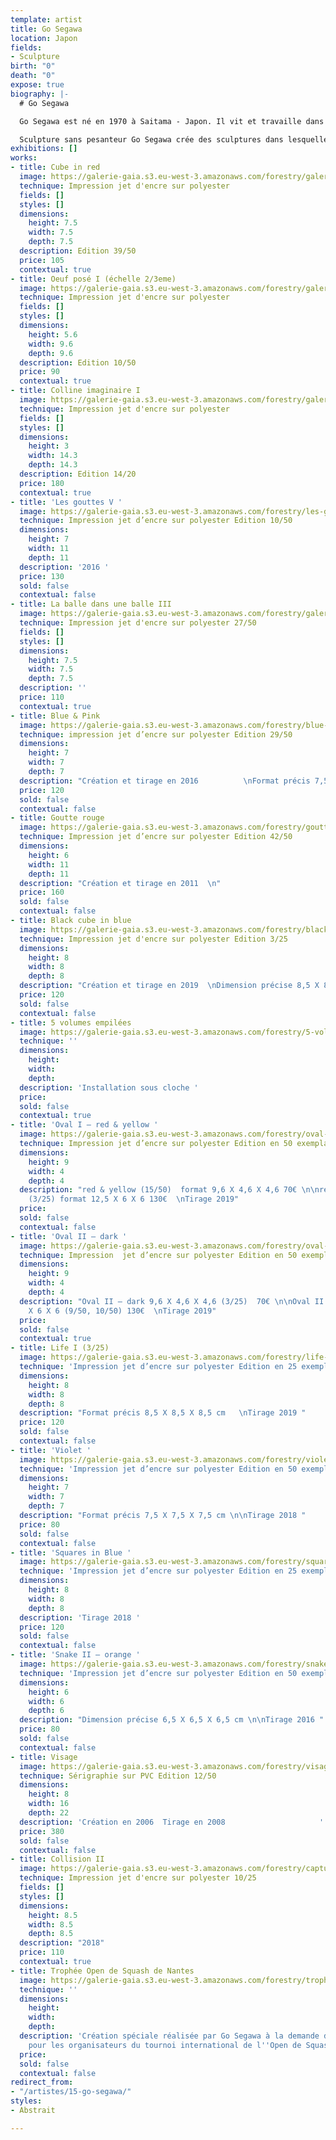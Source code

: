 ```yaml
---
template: artist
title: Go Segawa
location: Japon
fields:
- Sculpture
birth: "0"
death: "0"
expose: true
biography: |-
  # Go Segawa

  Go Segawa est né en 1970 à Saitama - Japon. Il vit et travaille dans la région parisienne Après avoir obtenu sa licence en arts plastiques, section peinture occidentale à Nippon Université (Tokyo), il est arrivé en France en 1996. Diplômé D.N.S.E.P à l’école des beaux-Arts de Rennes en 2001, DESS « créateurs de produits multimédias artistiques et culturelles » à l’Université Rennes 2 en 2004, Master « Réalité virtuelle » à l’Université Paris8, en 2006. Il effectue ensuite ses recherches en doctorat à l’université Paris8: Esthétique sciences et technologies des arts. Depuis 2001 il expose dans les galeries notamment de Rennes,Paris et Tokyo.

  Sculpture sans pesanteur Go Segawa crée des sculptures dans lesquelles on peut sentir à la fois trois éléments différents du point de vue conceptuel : les deux dimensions, les trois dimensions et la pesanteur. Cela trouble la perception de l’espace. A partir de la notion de la peinture et de la sculpture, Gosegawa essaie de déplacer le dessin de l’espace à deux dimensions à l’illusion de l’espace en trois dimensions.
exhibitions: []
works:
- title: Cube in red
  image: https://galerie-gaia.s3.eu-west-3.amazonaws.com/forestry/galerie-gaia-go-segawa-cube-in-red.png
  technique: Impression jet d'encre sur polyester
  fields: []
  styles: []
  dimensions:
    height: 7.5
    width: 7.5
    depth: 7.5
  description: Edition 39/50
  price: 105
  contextual: true
- title: Oeuf posé I (échelle 2/3eme)
  image: https://galerie-gaia.s3.eu-west-3.amazonaws.com/forestry/galerie-gaia-go-segawa-oeuf-pose.png
  technique: Impression jet d'encre sur polyester
  fields: []
  styles: []
  dimensions:
    height: 5.6
    width: 9.6
    depth: 9.6
  description: Edition 10/50
  price: 90
  contextual: true
- title: Colline imaginaire I
  image: https://galerie-gaia.s3.eu-west-3.amazonaws.com/forestry/galerie-gaia-go-segawa-colline-imaginaire-i.png
  technique: Impression jet d'encre sur polyester
  fields: []
  styles: []
  dimensions:
    height: 3
    width: 14.3
    depth: 14.3
  description: Edition 14/20
  price: 180
  contextual: true
- title: 'Les gouttes V '
  image: https://galerie-gaia.s3.eu-west-3.amazonaws.com/forestry/les-gouttes-v-650.jpg
  technique: Impression jet d’encre sur polyester Edition 10/50
  dimensions:
    height: 7
    width: 11
    depth: 11
  description: '2016 '
  price: 130
  sold: false
  contextual: false
- title: La balle dans une balle III
  image: https://galerie-gaia.s3.eu-west-3.amazonaws.com/forestry/galerie-gaia-go-segawa-balle-dans-la-balle.png
  technique: Impression jet d'encre sur polyester 27/50
  fields: []
  styles: []
  dimensions:
    height: 7.5
    width: 7.5
    depth: 7.5
  description: ''
  price: 110
  contextual: true
- title: Blue & Pink
  image: https://galerie-gaia.s3.eu-west-3.amazonaws.com/forestry/blue-and-pink.jpg
  technique: impression jet d’encre sur polyester Edition 29/50
  dimensions:
    height: 7
    width: 7
    depth: 7
  description: "Création et tirage en 2016          \nFormat précis 7,5 X 7,5 X7,5cm"
  price: 120
  sold: false
  contextual: false
- title: Goutte rouge
  image: https://galerie-gaia.s3.eu-west-3.amazonaws.com/forestry/goutte-rouge.jpg
  technique: Impression jet d’encre sur polyester Edition 42/50
  dimensions:
    height: 6
    width: 11
    depth: 11
  description: "Création et tirage en 2011  \n"
  price: 160
  sold: false
  contextual: false
- title: Black cube in blue
  image: https://galerie-gaia.s3.eu-west-3.amazonaws.com/forestry/black-cube-in-blue.jpg
  technique: Impression jet d'encre sur polyester Edition 3/25
  dimensions:
    height: 8
    width: 8
    depth: 8
  description: "Création et tirage en 2019  \nDimension précise 8,5 X 8,5 X 8,5cm "
  price: 120
  sold: false
  contextual: false
- title: 5 volumes empilées
  image: https://galerie-gaia.s3.eu-west-3.amazonaws.com/forestry/5-volumes-empilees.jpg
  technique: ''
  dimensions:
    height: 
    width: 
    depth: 
  description: 'Installation sous cloche '
  price: 
  sold: false
  contextual: true
- title: 'Oval I – red & yellow '
  image: https://galerie-gaia.s3.eu-west-3.amazonaws.com/forestry/oval-i-red-and-yellow-1550-1650.jpg
  technique: Impression jet d’encre sur polyester Edition en 50 exemplaires
  dimensions:
    height: 9
    width: 4
    depth: 4
  description: "red & yellow (15/50)  format 9,6 X 4,6 X 4,6 70€ \n\nred & yellow
    (3/25) format 12,5 X 6 X 6 130€  \nTirage 2019"
  price: 
  sold: false
  contextual: false
- title: 'Oval II – dark '
  image: https://galerie-gaia.s3.eu-west-3.amazonaws.com/forestry/oval-ii-dark-950-1050.jpg
  technique: Impression  jet d’encre sur polyester Edition en 50 exemplaires
  dimensions:
    height: 9
    width: 4
    depth: 4
  description: "Oval II – dark 9,6 X 4,6 X 4,6 (3/25)  70€ \n\nOval II – dark 12,5
    X 6 X 6 (9/50, 10/50) 130€  \nTirage 2019"
  price: 
  sold: false
  contextual: true
- title: Life I (3/25)
  image: https://galerie-gaia.s3.eu-west-3.amazonaws.com/forestry/life-i-325.jpg
  technique: 'Impression jet d’encre sur polyester Edition en 25 exemplaires '
  dimensions:
    height: 8
    width: 8
    depth: 8
  description: "Format précis 8,5 X 8,5 X 8,5 cm   \nTirage 2019 "
  price: 120
  sold: false
  contextual: false
- title: 'Violet '
  image: https://galerie-gaia.s3.eu-west-3.amazonaws.com/forestry/violet-1350-1450.jpg
  technique: 'Impression jet d’encre sur polyester Edition en 50 exemplaires '
  dimensions:
    height: 7
    width: 7
    depth: 7
  description: "Format précis 7,5 X 7,5 X 7,5 cm \n\nTirage 2018 "
  price: 80
  sold: false
  contextual: false
- title: 'Squares in Blue '
  image: https://galerie-gaia.s3.eu-west-3.amazonaws.com/forestry/squares-in-blue-425.jpg
  technique: 'Impression jet d’encre sur polyester Edition en 25 exemplaires '
  dimensions:
    height: 8
    width: 8
    depth: 8
  description: 'Tirage 2018 '
  price: 120
  sold: false
  contextual: false
- title: 'Snake II – orange '
  image: https://galerie-gaia.s3.eu-west-3.amazonaws.com/forestry/snake-ii-orange-1950.jpg
  technique: 'Impression jet d’encre sur polyester Edition en 50 exemplaires '
  dimensions:
    height: 6
    width: 6
    depth: 6
  description: "Dimension précise 6,5 X 6,5 X 6,5 cm \n\nTirage 2016 "
  price: 80
  sold: false
  contextual: false
- title: Visage
  image: https://galerie-gaia.s3.eu-west-3.amazonaws.com/forestry/visage.jpg
  technique: Sérigraphie sur PVC Edition 12/50
  dimensions:
    height: 8
    width: 16
    depth: 22
  description: 'Création en 2006  Tirage en 2008                     '
  price: 380
  sold: false
  contextual: false
- title: Collision II
  image: https://galerie-gaia.s3.eu-west-3.amazonaws.com/forestry/capture-d-ecran-2020-12-07-a-17-22-39.png
  technique: Impression jet d'encre sur polyester 10/25
  fields: []
  styles: []
  dimensions:
    height: 8.5
    width: 8.5
    depth: 8.5
  description: "2018"
  price: 110
  contextual: true
- title: Trophée Open de Squash de Nantes
  image: https://galerie-gaia.s3.eu-west-3.amazonaws.com/forestry/trophee-open-de-squash-de-nantes.jpg
  technique: ''
  dimensions:
    height: 
    width: 
    depth: 
  description: 'Création spéciale réalisée par Go Segawa à la demande de Galerie Gaïa
    pour les organisateurs du tournoi international de l''Open de Squash de Nantes '
  price: 
  sold: false
  contextual: false
redirect_from:
- "/artistes/15-go-segawa/"
styles:
- Abstrait

---
```

